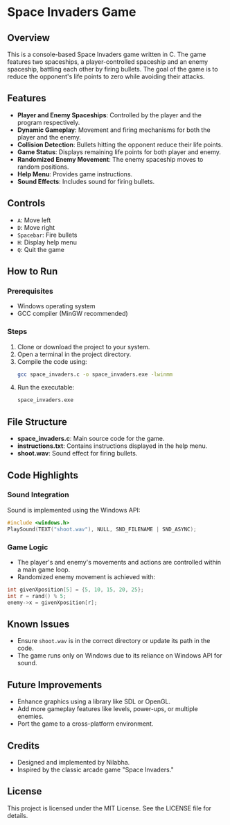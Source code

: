 # Space Invaders Game

## Overview
This is a console-based Space Invaders game written in C. The game features two spaceships, a player-controlled spaceship and an enemy spaceship, battling each other by firing bullets. The goal of the game is to reduce the opponent's life points to zero while avoiding their attacks.

## Features
- **Player and Enemy Spaceships**: Controlled by the player and the program respectively.
- **Dynamic Gameplay**: Movement and firing mechanisms for both the player and the enemy.
- **Collision Detection**: Bullets hitting the opponent reduce their life points.
- **Game Status**: Displays remaining life points for both player and enemy.
- **Randomized Enemy Movement**: The enemy spaceship moves to random positions.
- **Help Menu**: Provides game instructions.
- **Sound Effects**: Includes sound for firing bullets.

## Controls
- `A`: Move left
- `D`: Move right
- `Spacebar`: Fire bullets
- `H`: Display help menu
- `Q`: Quit the game

## How to Run
### Prerequisites
- Windows operating system
- GCC compiler (MinGW recommended)

### Steps
1. Clone or download the project to your system.
2. Open a terminal in the project directory.
3. Compile the code using:
   ```bash
   gcc space_invaders.c -o space_invaders.exe -lwinmm
   ```
4. Run the executable:
   ```bash
   space_invaders.exe
   ```

## File Structure
- **space_invaders.c**: Main source code for the game.
- **instructions.txt**: Contains instructions displayed in the help menu.
- **shoot.wav**: Sound effect for firing bullets.

## Code Highlights
### Sound Integration
Sound is implemented using the Windows API:
```c
#include <windows.h>
PlaySound(TEXT("shoot.wav"), NULL, SND_FILENAME | SND_ASYNC);
```

### Game Logic
- The player's and enemy's movements and actions are controlled within a main game loop.
- Randomized enemy movement is achieved with:
```c
int givenXposition[5] = {5, 10, 15, 20, 25};
int r = rand() % 5;
enemy->x = givenXposition[r];
```

## Known Issues
- Ensure `shoot.wav` is in the correct directory or update its path in the code.
- The game runs only on Windows due to its reliance on Windows API for sound.

## Future Improvements
- Enhance graphics using a library like SDL or OpenGL.
- Add more gameplay features like levels, power-ups, or multiple enemies.
- Port the game to a cross-platform environment.

## Credits
- Designed and implemented by Nilabha.
- Inspired by the classic arcade game "Space Invaders."

## License
This project is licensed under the MIT License. See the LICENSE file for details.

